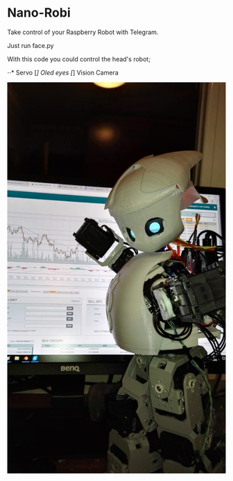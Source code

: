 # Nano-Robi
Take control of your Raspberry Robot with Telegram.

Just run face.py

With this code you could control the head's robot;

⋅⋅* Servo
[*] Oled eyes
[*] Vision Camera

![Screenshot](robi.jpeg)

